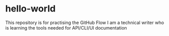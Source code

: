 # hello-world
This repository is for practising the GitHub Flow
I am a technical writer who is learning the tools needed for API/CLI/UI documentation
